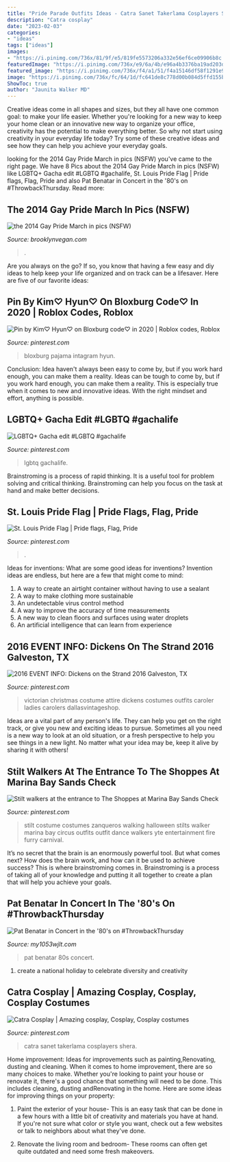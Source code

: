 ```yaml
---
title: "Pride Parade Outfits Ideas - Catra Sanet Takerlama Cosplayers Shera"
description: "Catra cosplay"
date: "2023-02-03"
categories:
- "ideas"
tags: ["ideas"]
images:
- "https://i.pinimg.com/736x/81/9f/e5/819fe5573206a332e56ef6ce09906b8c.jpg"
featuredImage: "https://i.pinimg.com/736x/e9/6a/4b/e96a4b3376ba19ad203dc5db42d1e309.jpg"
featured_image: "https://i.pinimg.com/736x/f4/a1/51/f4a15146df58f1291e94bc8781147d18.jpg"
image: "https://i.pinimg.com/736x/fc/64/1d/fc641de8c778d00b084d5ffd155bc516--victorian-costume-costume-shop.jpg"
ShowToc: true
author: "Jaunita Walker MD"
---
```



Creative ideas come in all shapes and sizes, but they all have one common goal: to make your life easier. Whether you're looking for a new way to keep your home clean or an innovative new way to organize your office, creativity has the potential to make everything better. So why not start using creativity in your everyday life today? Try some of these creative ideas and see how they can help you achieve your everyday goals.

	

		
looking for the 2014 Gay Pride March in pics (NSFW) you've came to the right page. We have 8 Pics about the 2014 Gay Pride March in pics (NSFW) like LGBTQ+ Gacha edit #LGBTQ #gachalife, St. Louis Pride Flag | Pride flags, Flag, Pride and also Pat Benatar in Concert in the &#039;80&#039;s on #ThrowbackThursday. Read more:
		
    
## The 2014 Gay Pride March In Pics (NSFW)

<img loading=lazy src="https://townsquare.media/site/838/files/img/ah/pridemarch2014/73.jpg" onerror="this.onerror=null;this.src='https://tse1.mm.bing.net/th?id=OIP.8fkxnPru7NGvEeZ74AGBxwHaLH&amp;pid=15.1';" alt="the 2014 Gay Pride March in pics (NSFW)">

_Source: brooklynvegan.com_

>. 

	

Are you always on the go? If so, you know that having a few easy and diy ideas to help keep your life organized and on track can be a lifesaver. Here are five of our favorite ideas: 

    
## Pin By Kim♡ Hyun♡ On Bloxburg Code♡ In 2020 | Roblox Codes, Roblox

<img loading=lazy src="https://i.pinimg.com/736x/f4/a1/51/f4a15146df58f1291e94bc8781147d18.jpg" onerror="this.onerror=null;this.src='https://tse4.mm.bing.net/th?id=OIP.D4LKYLRxjTSZy_Gwc75SgwHaHa&amp;pid=15.1';" alt="Pin by Kim♡ Hyun♡ on Bloxburg code♡ in 2020 | Roblox codes, Roblox">

_Source: pinterest.com_

>bloxburg pajama intagram hyun. 

	

Conclusion: Idea haven't always been easy to come by, but if you work hard enough, you can make them a reality.
Ideas can be tough to come by, but if you work hard enough, you can make them a reality. This is especially true when it comes to new and innovative ideas. With the right mindset and effort, anything is possible.

    
## LGBTQ+ Gacha Edit #LGBTQ #gachalife

<img loading=lazy src="https://i.pinimg.com/736x/e9/6a/4b/e96a4b3376ba19ad203dc5db42d1e309.jpg" onerror="this.onerror=null;this.src='https://tse1.mm.bing.net/th?id=OIP.LxOxUIM6QS0nuTCM04rSPgHaHa&amp;pid=15.1';" alt="LGBTQ+ Gacha edit #LGBTQ #gachalife">

_Source: pinterest.com_

>lgbtq gachalife. 

	

Brainstroming is a process of rapid thinking. It is a useful tool for problem solving and critical thinking. Brainstroming can help you focus on the task at hand and make better decisions.

    
## St. Louis Pride Flag | Pride Flags, Flag, Pride

<img loading=lazy src="https://i.pinimg.com/736x/c9/b4/03/c9b40366d4bb434468d56d687f8943df.jpg" onerror="this.onerror=null;this.src='https://tse3.mm.bing.net/th?id=OIP.eGFAv2mEnnIy3OjJhcioIQAAAA&amp;pid=15.1';" alt="St. Louis Pride Flag | Pride flags, Flag, Pride">

_Source: pinterest.com_

>. 

	

Ideas for inventions: What are some good ideas for inventions?
Invention ideas are endless, but here are a few that might come to mind:
1. A way to create an airtight container without having to use a sealant 
2. A way to make clothing more sustainable 
3. An undetectable virus control method 
4. A way to improve the accuracy of time measurements 
5. A new way to clean floors and surfaces using water droplets 
6. An artificial intelligence that can learn from experience 

    
## 2016 EVENT INFO: Dickens On The Strand 2016 Galveston, TX

<img loading=lazy src="https://i.pinimg.com/736x/fc/64/1d/fc641de8c778d00b084d5ffd155bc516--victorian-costume-costume-shop.jpg" onerror="this.onerror=null;this.src='https://tse1.mm.bing.net/th?id=OIP.Bh2W1tq6phEf2uTLMcJXjQHaOX&amp;pid=15.1';" alt="2016 EVENT INFO: Dickens on the Strand 2016 Galveston, TX">

_Source: pinterest.com_

>victorian christmas costume attire dickens costumes outfits caroler ladies carolers dallasvintageshop. 

	

Ideas are a vital part of any person's life. They can help you get on the right track, or give you new and exciting ideas to pursue. Sometimes all you need is a new way to look at an old situation, or a fresh perspective to help you see things in a new light. No matter what your idea may be, keep it alive by sharing it with others!

    
## Stilt Walkers At The Entrance To The Shoppes At Marina Bay Sands Check

<img loading=lazy src="https://i.pinimg.com/736x/71/e9/8d/71e98d905576e1fa0e522249844133cc.jpg" onerror="this.onerror=null;this.src='https://tse2.mm.bing.net/th?id=OIP.rbaA2H6hXECFgOPucnSXlwAAAA&amp;pid=15.1';" alt="Stilt walkers at the entrance to The Shoppes at Marina Bay Sands Check">

_Source: pinterest.com_

>stilt costume costumes zanqueros walking halloween stilts walker marina bay circus outfits outfit dance walkers yte entertainment fire furry carnival. 

	

It’s no secret that the brain is an enormously powerful tool. But what comes next? How does the brain work, and how can it be used to achieve success? This is where brainstroming comes in. Brainstroming is a process of taking all of your knowledge and putting it all together to create a plan that will help you achieve your goals.

    
## Pat Benatar In Concert In The &#039;80&#039;s On #ThrowbackThursday

<img loading=lazy src="https://townsquare.media/site/782/files/2018/02/GettyImages-2253344-e1519332854121.jpg?w=1200&amp;h=0&amp;zc=1&amp;s=0&amp;a=t&amp;q=89" onerror="this.onerror=null;this.src='https://tse4.mm.bing.net/th?id=OIP.MlrJ_TzVf1ARnBWNZz2n0QHaIl&amp;pid=15.1';" alt="Pat Benatar in Concert in the &#039;80&#039;s on #ThrowbackThursday">

_Source: my1053wjlt.com_

>pat benatar 80s concert. 

	

1. create a national holiday to celebrate diversity and creativity

    
## Catra Cosplay | Amazing Cosplay, Cosplay, Cosplay Costumes

<img loading=lazy src="https://i.pinimg.com/736x/81/9f/e5/819fe5573206a332e56ef6ce09906b8c.jpg" onerror="this.onerror=null;this.src='https://tse2.mm.bing.net/th?id=OIP.lX1Ax82k6h7-f84LFjwuvAHaLH&amp;pid=15.1';" alt="Catra Cosplay | Amazing cosplay, Cosplay, Cosplay costumes">

_Source: pinterest.com_

>catra sanet takerlama cosplayers shera. 

	

Home improvement: Ideas for improvements such as painting,Renovating, dusting and cleaning.
When it comes to home improvement, there are so many choices to make. Whether you're looking to paint your house or renovate it, there's a good chance that something will need to be done. This includes cleaning, dusting andRenovating in the home. Here are some ideas for improving things on your property: 
1. Paint the exterior of your house- This is an easy task that can be done in a few hours with a little bit of creativity and materials you have at hand. If you're not sure what color or style you want, check out a few websites or talk to neighbors about what they've done. 

2. Renovate the living room and bedroom- These rooms can often get quite outdated and need some fresh makeovers.

